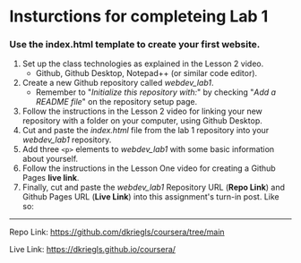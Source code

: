 # Insturctions for completeing Lab 1 
### Use the index.html template to create your first website.


1. Set up the class technologies as explained in the Lesson 2 video.
    * Github, Github Desktop, Notepad++ (or similar code editor).
2. Create a new Github repository called *webdev_lab1*.
    * Remember to "*Initialize this repository with:*" by checking "*Add a README file*" on the repository setup page.
3. Follow the instructions in the Lesson 2 video for linking your new repository with a folder on 
your computer, using Github Desktop.
4. Cut and paste the *index.html* file from the lab 1 repository into your *webdev_lab1* repository.
5. Add three ```<p>``` elements to *webdev_lab1* with some basic information about yourself.
6. Follow the instructions in the Lesson One video for creating a Github Pages **live link**.
7. Finally, cut and paste the *webdev_lab1* Repository URL (**Repo Link**) and Github Pages URL (**Live Link**)
into this assignment's turn-in post. Like so:

***
Repo Link: https://github.com/dkriegls/coursera/tree/main

Live Link: https://dkriegls.github.io/coursera/
  


